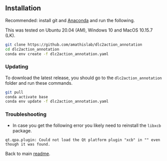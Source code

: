## Installation

Recommended: install git and [Anaconda](https://docs.anaconda.com/anaconda/install/) and run the following.

This was tested on Ubuntu 20.04 (AM), Windows 10 and MacOS 10.15.7 (LK). 

```bash
git clone https://github.com/amathislab/dlc2action_annotation
cd dlc2action_annotation
conda env create -f dlc2action_annotation.yaml
``` 

### Updating

To download the latest release, you should go to the ```dlc2action_annotation``` folder and run these commands.
```bash
git pull
conda activate base
conda env update -f dlc2action_annotation.yaml
``` 

### Troubleshooting

- In case you get the following error you likely need to reinstall the `libxcb` package.
```
qt.qpa.plugin: Could not load the Qt platform plugin "xcb" in "" even though it was found.
```

Back to main [readme](../README.md).
